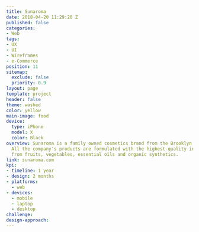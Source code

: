 ```yaml
---
title: Sunaroma
date: 2018-04-20 11:29:28 Z
published: false
categories:
- Web
tags:
- UX
- UI
- Wireframes
- e-Commerce
position: 11
sitemap:
  exclude: false
  priority: 0.9
layout: page
template: project
header: false
theme: washed
color: yellow
main-image: food
device:
  type: iPhone
  model: X
  color: Black
overview: Sunaroma is a family owned cosmetics brand from the Brooklyn, New York.
  All the company's products are formulated with the highest-quality ingredients derived
  from fruits, vegetables, essential oils and organic synthetics.
link: sunaroma.com
kpi:
- timeline: 1 year
- design: 2 months
- platforms:
  - web
- devices:
  - mobile
  - laptop
  - desktop
challenge:
design-approach:
---
```

